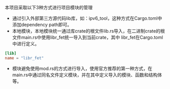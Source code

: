 本项目采取以下3种方式进行项目模块的管理

- 通过引入外部第三方源代码lib库，如：ipv6_tool，这种方式在Cargo.toml中添加dependency path即可。
- 本地模块，本地模块统一通过库crate的根文件lib.rs导入，在二进制crate的根文件main.rs中使用libr_fet统一导入到当前crate，其中
  libr_fet在Cargo.toml中进行定义。

```toml
[lib]
name = "libr_fet"
```

- 模块避免使用mod.rs的方式进行导入，使用官方推荐的第一种方式，在main.rs中通过同名文件定义模块，并在其中定义导入的模块、函数和结构体等。